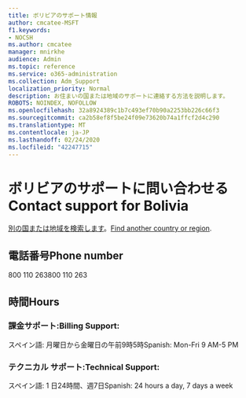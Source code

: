```yaml
---
title: ボリビアのサポート情報
author: cmcatee-MSFT
f1.keywords:
- NOCSH
ms.author: cmcatee
manager: mnirkhe
audience: Admin
ms.topic: reference
ms.service: o365-administration
ms.collection: Adm_Support
localization_priority: Normal
description: お住まいの国または地域のサポートに連絡する方法を説明します。
ROBOTS: NOINDEX, NOFOLLOW
ms.openlocfilehash: 32a8924389c1b7c493ef70b90a2253bb226c66f3
ms.sourcegitcommit: ca2b58ef8f5be24f09e73620b74a1ffcf2d4c290
ms.translationtype: MT
ms.contentlocale: ja-JP
ms.lasthandoff: 02/24/2020
ms.locfileid: "42247715"
---
```

# <a name="contact-support-for-bolivia"></a><span data-ttu-id="2ff51-103">ボリビアのサポートに問い合わせる</span><span class="sxs-lookup"><span data-stu-id="2ff51-103">Contact support for Bolivia</span></span>

<span data-ttu-id="2ff51-104">[別の国または地域を検索します](../contact-support-for-business-products.md)。</span><span class="sxs-lookup"><span data-stu-id="2ff51-104">[Find another country or region](../contact-support-for-business-products.md).</span></span>

## <a name="phone-number"></a><span data-ttu-id="2ff51-105">電話番号</span><span class="sxs-lookup"><span data-stu-id="2ff51-105">Phone number</span></span>
<span data-ttu-id="2ff51-106">800 110 263</span><span class="sxs-lookup"><span data-stu-id="2ff51-106">800 110 263</span></span>

## <a name="hours"></a><span data-ttu-id="2ff51-107">時間</span><span class="sxs-lookup"><span data-stu-id="2ff51-107">Hours</span></span>
### <a name="billing-support"></a><span data-ttu-id="2ff51-108">課金サポート:</span><span class="sxs-lookup"><span data-stu-id="2ff51-108">Billing Support:</span></span>

<span data-ttu-id="2ff51-109">スペイン語: 月曜日から金曜日の午前9時5時</span><span class="sxs-lookup"><span data-stu-id="2ff51-109">Spanish: Mon-Fri 9 AM-5 PM</span></span>

### <a name="technical-support"></a><span data-ttu-id="2ff51-110">テクニカル サポート:</span><span class="sxs-lookup"><span data-stu-id="2ff51-110">Technical Support:</span></span>

<span data-ttu-id="2ff51-111">スペイン語: 1 日24時間、週7日</span><span class="sxs-lookup"><span data-stu-id="2ff51-111">Spanish: 24 hours a day, 7 days a week</span></span>